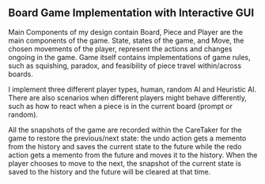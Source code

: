 ## Board Game Implementation with Interactive GUI

Main Components of my design contain Board, Piece and Player are the main components of the game. State, states of the game, and Move, the chosen movements of the player, represent
the actions and changes ongoing in the game. Game itself contains implementations of game rules, such as squishing, paradox, and feasibility of piece travel within/across boards.

I implement three different player types, human, random AI and Heuristic AI. There are also scenarios when different players might behave differently, such as how to react when a
piece is in the current board (prompt or random).

All the snapshots of the game are recorded within the CareTaker for the game to restore the previous/next state: the undo action gets a memento from the history and saves the current state to the future while the redo action gets a memento from the future and moves it to the history. When the player chooses to move to the next, the snapshot of the current state is saved to the history and the future will be cleared at that time.
